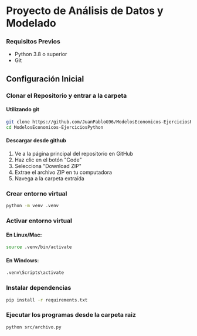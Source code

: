 # Proyecto de Análisis de Datos y Modelado
### Requisitos Previos

- Python 3.8 o superior
- Git

## Configuración Inicial

### Clonar el Repositorio y entrar a la carpeta
#### Utilizando git
```bash
git clone https://github.com/JuanPabloG96/ModelosEconomicos-EjerciciosPython.git
cd ModelosEconomicos-EjerciciosPython
```

#### Descargar desde github
1. Ve a la página principal del repositorio en GitHub
2. Haz clic en el botón "Code"
3. Selecciona "Download ZIP"
4. Extrae el archivo ZIP en tu computadora
5. Navega a la carpeta extraída

### Crear entorno virtual
```bash
python -m venv .venv
```

### Activar entorno virtual
#### En Linux/Mac:
```bash
source .venv/bin/activate
```
#### En Windows:
```bash
.venv\Scripts\activate
```

### Instalar dependencias
```bash
pip install -r requirements.txt
```

### Ejecutar los programas desde la carpeta raiz
```bash
python src/archivo.py
```
